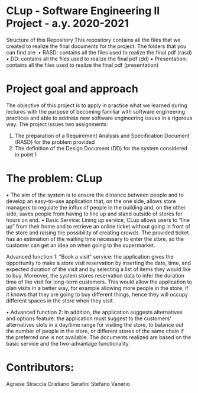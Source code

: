 # CLup - Software Engineering II Project - a.y. 2020-2021
Structure of this Repository
This repository contains all the files that we created to realize the final documents for the project. The folders that you can find are:
•	RASD: contains all the files used to realize the final pdf (rasd)
•	DD: contains all the files used to realize the final pdf (dd)
•	Presentation: contains all the files used to realize the final pdf (presentation)
# Project goal and approach
The objective of this project is to apply in practice what we learned during lectures with the purpose of becoming familiar with software engineering practices and able to address new software engineering issues in a rigorous way. The project issues two assignments:
1.	The preparation of a Requirement Analysis and Specification Document (RASD) for the problem provided
2.	The definition of the Design Document (DD) for the system considered in point 1 
# The problem: CLup
•	The aim of the system is to ensure the distance between people and to develop an easy-to-use application that, on the one side, allows store managers to regulate the influx of people in the building and, on the other side, saves people from having to line up and stand outside of stores for hours on end. 
•	Basic Service: 
Lining up service, CLup allows users to “line up” from their home and to retrieve an online ticket without going in front of the store and raising the possibility of creating crowds. The provided ticket has an estimation of the waiting time necessary to enter the store, so the customer can get an idea on when going to the supermarket.
 
 Advanced function 1:
“Book a visit” service: the application gives the opportunity to make a store visit reservation by inserting the date, time, and expected duration of the visit and by selecting a list of items they would like to buy. Moreover, the system stores reservation data to infer the duration time of the visit for long-term customers. This would allow the application to plan visits in a better way, for example allowing more people in the store, if it knows that they are going to buy different things, hence they will occupy different spaces in the store when they visit.

•	Advanced function 2:
In addition, the application suggests alternatives and options feature: the application must suggest to the customers' alternatives slots in a day/time range for visiting the store, to balance out the number of people in the store, or different stores of the same chain if the preferred one is not available.
The documents realized are based on the basic service and the two-advantage functionality.

# Contributors:
Agnese Straccia
Cristiano Serafini
Stefano Vanerio

